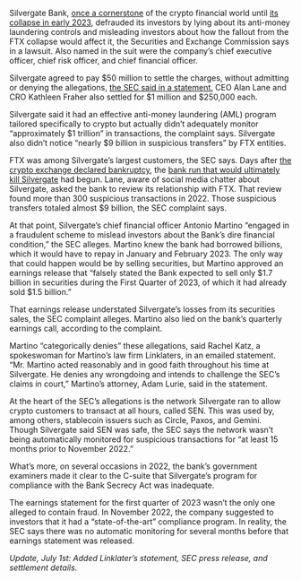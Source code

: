 Silvergate Bank, [once a cornerstone](/2023/3/4/23623964/crypto-silvergate-bank-run-stablecoins-dollars) of the crypto financial world until [its collapse in early 2023](/2023/3/8/23631320/silvergate-wind-down-liquidiation-announcement), defrauded its investors by lying about its anti-money laundering controls and misleading investors about how the fallout from the FTX collapse would affect it, the Securities and Exchange Commission says in a lawsuit. Also named in the suit were the company’s chief executive officer, chief risk officer, and chief financial officer.

Silvergate agreed to pay $50 million to settle the charges, without admitting or denying the allegations, [the SEC said in a statement.](https://www.sec.gov/newsroom/press-releases/2024-82) CEO Alan Lane and CRO Kathleen Fraher also settled for $1 million and $250,000 each.

Silvergate said it had an effective anti-money laundering (AML) program tailored specifically to crypto but actually didn’t adequately monitor “approximately $1 trillion” in transactions, the complaint says. Silvergate also didn’t notice “nearly $9 billion in suspicious transfers” by FTX entities.

FTX was among Silvergate’s largest customers, the SEC says. Days after [the crypto exchange declared bankruptcy](/2022/11/30/23484331/ftx-explained-cryptocurrency-sbf-sam-bankman-fried), the [bank run that would ultimately kill Silvergate](/2023/3/4/23623964/crypto-silvergate-bank-run-stablecoins-dollars) had begun. Lane, aware of social media chatter about Silvergate, asked the bank to review its relationship with FTX. That review found more than 300 suspicious transactions in 2022. Those suspicious transfers totaled almost $9 billion, the SEC complaint says.

At that point, Silvergate’s chief financial officer Antonio Martino “engaged in a fraudulent scheme to mislead investors about the Bank’s dire financial condition,” the SEC alleges. Martino knew the bank had borrowed billions, which it would have to repay in January and February 2023. The only way that could happen would be by selling securities, but Martino approved an earnings release that “falsely stated the Bank expected to sell only $1.7 billion in securities during the First Quarter of 2023, of which it had already sold $1.5 billion.”

That earnings release understated Silvergate’s losses from its securities sales, the SEC complaint alleges. Martino also lied on the bank’s quarterly earnings call, according to the complaint.

Martino “categorically denies” these allegations, said Rachel Katz, a spokeswoman for Martino’s law firm Linklaters, in an emailed statement. “Mr. Martino acted reasonably and in good faith throughout his time at Silvergate. He denies any wrongdoing and intends to challenge the SEC’s claims in court,” Martino’s attorney, Adam Lurie, said in the statement.

At the heart of the SEC’s allegations is the network Silvergate ran to allow crypto customers to transact at all hours, called SEN. This was used by, among others, stablecoin issuers such as Circle, Paxos, and Gemini. Though Silvergate said SEN was safe, the SEC says the network wasn’t being automatically monitored for suspicious transactions for “at least 15 months prior to November 2022.”

What’s more, on several occasions in 2022, the bank’s government examiners made it clear to the C-suite that Silvergate’s program for compliance with the Bank Secrecy Act was inadequate.

The earnings statement for the first quarter of 2023 wasn’t the only one alleged to contain fraud. In November 2022, the company suggested to investors that it had a “state-of-the-art” compliance program. In reality, the SEC says there was no automatic monitoring for several months before that earnings statement was released.

*Update, July 1st: Added Linklater’s statement, SEC press release, and settlement details.*
